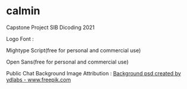 # calmin
Capstone Project SIB Dicoding 2021

Logo Font :

Mightype Script(free for personal and commercial use)

Open Sans(free for personal and commercial use)

Public Chat Background Image Attribution : <a href='https://www.freepik.com/psd/background'>Background psd created by ydlabs - www.freepik.com</a>
